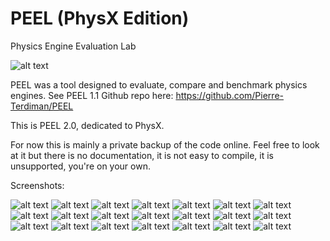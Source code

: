 # PEEL (PhysX Edition)
Physics Engine Evaluation Lab

![alt text](peel.jpg?raw=true)

PEEL was a tool designed to evaluate, compare and benchmark physics engines. See PEEL 1.1 Github repo here: https://github.com/Pierre-Terdiman/PEEL

This is PEEL 2.0, dedicated to PhysX.

For now this is mainly a private backup of the code online. Feel free to look at it but there is no documentation, it is not easy to compile, it is unsupported, you're on your own.

Screenshots:

![alt text](Screenshots\Screenshot00.jpg?raw=true) ![alt text](Screenshots\Screenshot01.jpg?raw=true) ![alt text](Screenshots\Screenshot02.jpg?raw=true)
![alt text](Screenshots\Screenshot03.jpg?raw=true) ![alt text](Screenshots\Screenshot04.jpg?raw=true) ![alt text](Screenshots\Screenshot05.jpg?raw=true)
![alt text](Screenshots\Screenshot06.jpg?raw=true) ![alt text](Screenshots\Screenshot07.jpg?raw=true) ![alt text](Screenshots\Screenshot08.jpg?raw=true)
![alt text](Screenshots\Screenshot09.jpg?raw=true) ![alt text](Screenshots\Screenshot10.jpg?raw=true) ![alt text](Screenshots\Screenshot11.jpg?raw=true)
![alt text](Screenshots\Screenshot12.jpg?raw=true) ![alt text](Screenshots\Screenshot13.jpg?raw=true) ![alt text](Screenshots\Screenshot14.jpg?raw=true)
![alt text](Screenshots\Screenshot15.jpg?raw=true) ![alt text](Screenshots\Screenshot16.jpg?raw=true) ![alt text](Screenshots\Screenshot17.jpg?raw=true)
![alt text](Screenshots\Screenshot18.jpg?raw=true) ![alt text](Screenshots\Screenshot19.jpg?raw=true) ![alt text](Screenshots\Screenshot20.jpg?raw=true)

